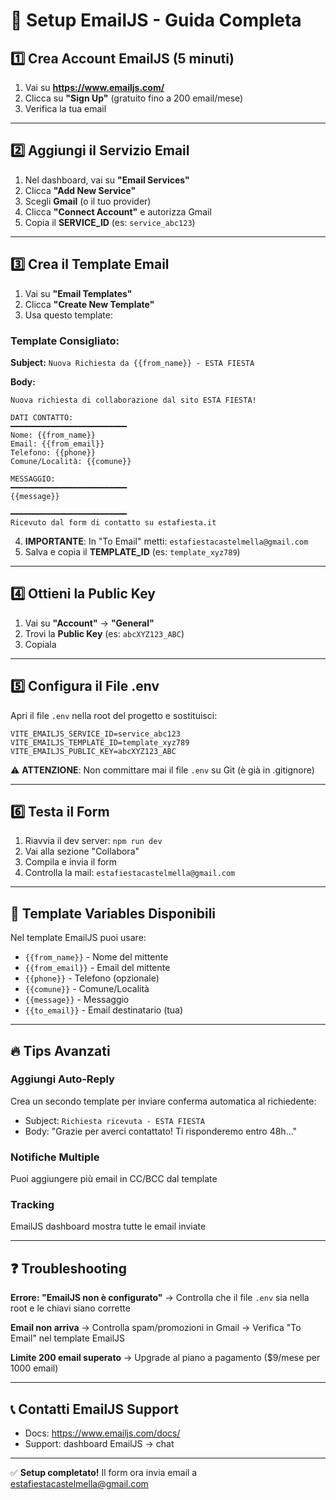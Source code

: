 # 📧 Setup EmailJS - Guida Completa

## 1️⃣ Crea Account EmailJS (5 minuti)

1. Vai su **https://www.emailjs.com/**
2. Clicca su **"Sign Up"** (gratuito fino a 200 email/mese)
3. Verifica la tua email

---

## 2️⃣ Aggiungi il Servizio Email

1. Nel dashboard, vai su **"Email Services"**
2. Clicca **"Add New Service"**
3. Scegli **Gmail** (o il tuo provider)
4. Clicca **"Connect Account"** e autorizza Gmail
5. Copia il **SERVICE_ID** (es: `service_abc123`)

---

## 3️⃣ Crea il Template Email

1. Vai su **"Email Templates"**
2. Clicca **"Create New Template"**
3. Usa questo template:

### Template Consigliato:

**Subject:** `Nuova Richiesta da {{from_name}} - ESTA FIESTA`

**Body:**
```
Nuova richiesta di collaborazione dal sito ESTA FIESTA!

DATI CONTATTO:
━━━━━━━━━━━━━━━━━━━━━━━━━━
Nome: {{from_name}}
Email: {{from_email}}
Telefono: {{phone}}
Comune/Località: {{comune}}

MESSAGGIO:
━━━━━━━━━━━━━━━━━━━━━━━━━━
{{message}}

━━━━━━━━━━━━━━━━━━━━━━━━━━
Ricevuto dal form di contatto su estafiesta.it
```

4. **IMPORTANTE**: In "To Email" metti: `estafiestacastelmella@gmail.com`
5. Salva e copia il **TEMPLATE_ID** (es: `template_xyz789`)

---

## 4️⃣ Ottieni la Public Key

1. Vai su **"Account"** → **"General"**
2. Trovi la **Public Key** (es: `abcXYZ123_ABC`)
3. Copiala

---

## 5️⃣ Configura il File .env

Apri il file `.env` nella root del progetto e sostituisci:

```env
VITE_EMAILJS_SERVICE_ID=service_abc123
VITE_EMAILJS_TEMPLATE_ID=template_xyz789
VITE_EMAILJS_PUBLIC_KEY=abcXYZ123_ABC
```

⚠️ **ATTENZIONE**: Non committare mai il file `.env` su Git (è già in .gitignore)

---

## 6️⃣ Testa il Form

1. Riavvia il dev server: `npm run dev`
2. Vai alla sezione "Collabora"
3. Compila e invia il form
4. Controlla la mail: `estafiestacastelmella@gmail.com`

---

## 🎯 Template Variables Disponibili

Nel template EmailJS puoi usare:

- `{{from_name}}` - Nome del mittente
- `{{from_email}}` - Email del mittente
- `{{phone}}` - Telefono (opzionale)
- `{{comune}}` - Comune/Località
- `{{message}}` - Messaggio
- `{{to_email}}` - Email destinatario (tua)

---

## 🔥 Tips Avanzati

### Aggiungi Auto-Reply
Crea un secondo template per inviare conferma automatica al richiedente:
- Subject: `Richiesta ricevuta - ESTA FIESTA`
- Body: "Grazie per averci contattato! Ti risponderemo entro 48h..."

### Notifiche Multiple
Puoi aggiungere più email in CC/BCC dal template

### Tracking
EmailJS dashboard mostra tutte le email inviate

---

## ❓ Troubleshooting

**Errore: "EmailJS non è configurato"**
→ Controlla che il file `.env` sia nella root e le chiavi siano corrette

**Email non arriva**
→ Controlla spam/promozioni in Gmail
→ Verifica "To Email" nel template EmailJS

**Limite 200 email superato**
→ Upgrade al piano a pagamento ($9/mese per 1000 email)

---

## 📞 Contatti EmailJS Support
- Docs: https://www.emailjs.com/docs/
- Support: dashboard EmailJS → chat

---

✅ **Setup completato!** Il form ora invia email a estafiestacastelmella@gmail.com
